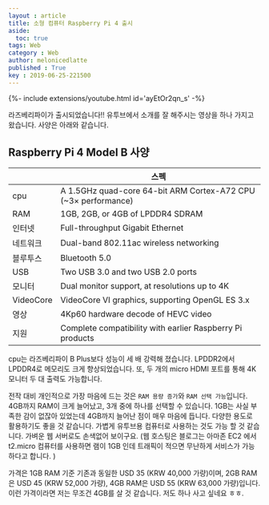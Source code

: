 ```yaml
---
layout : article
title: 소형 컴퓨터 Raspberry Pi 4 출시
aside:
  toc: true
tags: Web
category : Web
author: melonicedlatte
published : True
key : 2019-06-25-221500
---
```


<div>{%- include extensions/youtube.html id='ayEtOr2qn_s' -%}</div>

라즈베리파이가 출시되었습니다!! 유투브에서 소개를 잘 해주시는 영상을 하나 가지고 왔습니다. 사양은 아래와 같습니다. 

## Raspberry Pi 4 Model B 사양
| | 스펙 |
|--|--|
| cpu | A 1.5GHz quad-core 64-bit ARM Cortex-A72 CPU (~3× performance) |
| RAM | 1GB, 2GB, or 4GB of LPDDR4 SDRAM |
| 인터넷 | Full-throughput Gigabit Ethernet |
| 네트워크 | Dual-band 802.11ac wireless networking |
| 블루투스 | Bluetooth 5.0 |
| USB | Two USB 3.0 and two USB 2.0 ports |
| 모니터 | Dual monitor support, at resolutions up to 4K |
| VideoCore | VideoCore VI graphics, supporting OpenGL ES 3.x |
| 영상 | 4Kp60 hardware decode of HEVC video |
| 지원 | Complete compatibility with earlier Raspberry Pi products | 

cpu는 라즈베리파이 B Plus보다 성능이 세 배 강력해 졌습니다.
LPDDR2에서 LPDDR4로 메모리도 크게 향상되었습니다.
또, 두 개의 micro HDMI 포트를 통해 4K 모니터 두 대 출력도 가능합니다. 

전작 대비 개인적으로 가장 마음에 드는 것은 `RAM 용량 증가`와 `RAM 선택 가능`입니다. 4GB까지 RAM이 크게 늘어났고, 3개 중에 하나를 선택할 수 있습니다. 1GB는 사실 부족한 감이 없잖아 있었는데 4GB까지 늘어난 점이 매우 마음에 듭니다. 다양한 용도로 활용하기도 좋을 것 같습니다. 가볍게 유투브용 컴퓨터로 사용하는 것도 가능 할 것 같습니다. 가벼운 웹 서버로도 손색없어 보이구요. (웹 호스팅은 블로그는 아마존 EC2 에서 t2.micro 컴퓨터를 사용하면 램이 1GB 인데 트래픽이 적으면 무난하게 서비스가 가능하다고 합니다. )

가격은 1GB RAM 기준 기존과 동일한 USD 35 (KRW 40,000 가량)이며, 2GB RAM은 USD 45 (KRW 52,000 가량), 4GB RAM은 USD 55 (KRW 63,000 가량)입니다. 이런 가격이라면 저는 무조건 4GB를 살 것 같습니다. 저도 하나 사고 싶네요 ㅎㅎ.